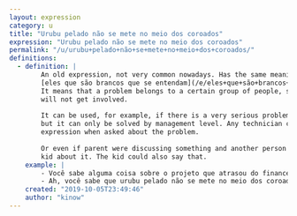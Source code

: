 ```yaml
---
layout: expression
category: u
title: "Urubu pelado não se mete no meio dos coroados"
expression: "Urubu pelado não se mete no meio dos coroados"
permalink: "/u/urubu+pelado+não+se+mete+no+meio+dos+coroados/"
definitions:
  - definition: |
        An old expression, not very common nowadays. Has the same meaning as
        [eles que são brancos que se entendam](/e/eles+que+são+brancos+que+se+entendam/).
        It means that a problem belongs to a certain group of people, so others
        will not get involved.
        
        It can be used, for example, if there is a very serious problem in a company,
        but it can only be solved by management level. Any technician could use this
        expression when asked about the problem.
        
        Or even if parent were discussing something and another person asked their
        kid about it. The kid could also say that.
    example: |
        - Você sabe alguma coisa sobre o projeto que atrasou do financeiro?
        - Ah, você sabe que urubu pelado não se mete no meio dos coroados né? Boa sorte pra eles, mas eu não vou me envolver não.
    created: "2019-10-05T23:49:46"
    author: "kinow"
---
```

